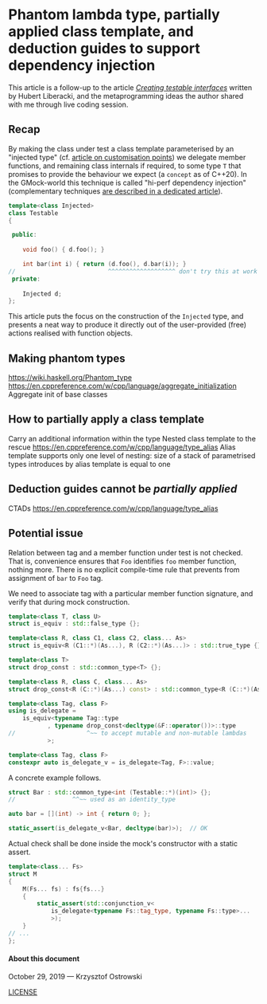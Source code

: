 
# Phantom lambda type, partially applied class template, and deduction guides to support dependency injection

This article is a follow-up to the article [_Creating testable interfaces_](https://github.com/hliberacki/hliberacki.github.io/blob/master/testable_interfaces.md) written by Hubert Liberacki, and the metaprogramming ideas the author shared with me through live coding session.

## Recap

By making the class under test a class template parameterised by an "injected type" (cf. [article on customisation points](https://github.com/insooth/insooth.github.io/blob/master/customisation-points-support-interfaces.md)) we delegate member functions, and remaining class internals if required, to some type `T` that promises to provide the behaviour we expect (a `concept` as of C++20). In the GMock-world this technique is called "hi-perf dependency injection" (complementary techniques [are described in a dedicated article](https://github.com/insooth/insooth.github.io/blob/master/testable-design.md)).

```c++
template<class Injected>
class Testable
{

 public:
 
    void foo() { d.foo(); }

    int bar(int i) { return (d.foo(), d.bar(i)); }
//                          ^^^^^^^^^^^^^^^^^^^ don't try this at work
 private:
 
    Injected d;
};
```

This article puts the focus on the construction of the `Injected` type, and presents a neat way to produce it directly out of the user-provided (free) actions realised with function objects.

## Making phantom types

https://wiki.haskell.org/Phantom_type
https://en.cppreference.com/w/cpp/language/aggregate_initialization
Aggregate init of base classes

## How to partially apply a class template

Carry an additional information within the type
Nested class template to the rescue
https://en.cppreference.com/w/cpp/language/type_alias
Alias template supports only one level of nesting: size of a stack of parametrised types introduces by alias template is equal to one

## Deduction guides cannot be _partially applied_

CTADs
https://en.cppreference.com/w/cpp/language/type_alias

## Potential issue

Relation between tag and a member function under test is not checked. That is, convenience ensures that `Foo` identifies `foo` member function, nothing more. There is no explicit compile-time rule that prevents from assignment of `bar` to `Foo` tag.

We need to associate tag with a particular member function signature, and verify that during mock construction.

```c++
template<class T, class U>
struct is_equiv : std::false_type {};

template<class R, class C1, class C2, class... As>
struct is_equiv<R (C1::*)(As...), R (C2::*)(As...)> : std::true_type {};

template<class T>
struct drop_const : std::common_type<T> {};

template<class R, class C, class... As>
struct drop_const<R (C::*)(As...) const> : std::common_type<R (C::*)(As...)> {};

template<class Tag, class F>
using is_delegate = 
    is_equiv<typename Tag::type
           , typename drop_const<decltype(&F::operator())>::type
//                    ^~~ to accept mutable and non-mutable lambdas
           >;

template<class Tag, class F>
constexpr auto is_delegate_v = is_delegate<Tag, F>::value;
```

A concrete example follows.

```c++
struct Bar : std::common_type<int (Testable::*)(int)> {};
//                ^^~~ used as an identity_type

auto bar = [](int) -> int { return 0; };

static_assert(is_delegate_v<Bar, decltype(bar)>);  // OK
```

Actual check shall be done inside the mock's constructor with a static assert.


```c++
template<class... Fs>
struct M
{
    M(Fs... fs) : fs{fs...}
    {
        static_assert(std::conjunction_v<
            is_delegate<typename Fs::tag_type, typename Fs::type>...
            >);
    }
// ...
};
```


#### About this document

October 29, 2019 &mdash; Krzysztof Ostrowski

[LICENSE](https://github.com/insooth/insooth.github.io/blob/master/LICENSE)

